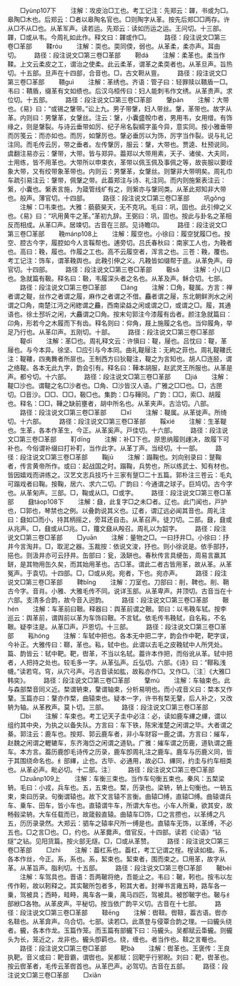 <!-- { "loadSidebar": true } -->
　　□yùnp107下
　　注解：攻皮治□工也。考工记注：先郑云：韗，书或为□。皋陶□木也。后郑云：□者以皋陶名官也。□则陶字从革。按先后郑□□两存。许从□不从□也。从革军声。读若运。先郑云：读如历运之运。王问切。十三部。韗，□或从韦。今周礼如此作。释文曰：韗或作□。
　　路径：段注说文□第三卷□革部
　　鞣róu
　　注解：耎也。耎同偄，弱也。从革柔，柔亦声。耳由切。
　　路径：段注说文□第三卷□革部
　　靼dá
　　注解：柔革也。柔当作鞣。上文云柔皮之工，谓治之使柔。此云柔革，谓革之柔耎者也。从革旦声。旨热切。十五部。旦声在十四部，合音也。□，古文靼从亶。
　　路径：段注说文□第三卷□革部
　　鞼ɡuì
　　注解：革绣也。齐语：管子曰：轻罪赎以鞼盾一□。韦曰：鞼盾，缀革有文如缋也。后汉乌桓传曰：妇人能刺韦作文绣。从革贵声。求位切。十五部。
　　路径：段注说文□第三卷□革部
　　鞶pán
　　注解：大带也。《易》曰：“或锡之鞶带。”讼上九。男子带鞶，妇人带丝。鞶，革带也。故字从革。内则曰：男鞶革，女鞶丝。注云：鞶，小囊盛帨巾者，男用韦，女用缯。有饰缘之，则是鞶裂。与诗云垂带如厉、纪子帛名裂繻字虽今异，意实同。按小雅垂带而厉笺云：而亦如也。而厉，如鞶厉也。鞶必垂厉以为饰，厉字当作裂。说与礼记注同。而毛传云厉，带之垂者。左传鞶厉，服云：鞶，大带也。贾逵、杜预说同。虞翻注易亦云：鞶带，大带。皆与郑异。葢郑以大带用素，天子、诸侯、大夫同，士用练，皆不用革也。大带所以申束衣，革带以佩玉佩及事佩之等，故丧服以要绖象大带，又有绞带象革带也。内则云：男鞶革，女鞶丝。则鞶非大带明矣。周礼巾车疏引易注云：鞶带，佩鞶之带。此葢郑注与诗、礼注同。而内则施縏表注云：縏，小囊也。縏表言施，为箴管线纩有之，则縏亦与鞶同类。从革此郑知非大带也。般声。薄官切。十四部。
　　路径：段注说文□第三卷□革部
　　巩ɡǒnɡ
　　注解：□韦束也。大雅：藐藐昊天，无不克巩。毛曰：巩，固也。此引伸之义也。《易》曰：“巩用黄牛之革。”革初九辞。王弼曰：巩，固也。按此与卦名之革相反而相成。从革□声。居竦切。古音在三部。见诗瞻卬。
　　路径：段注说文□第三卷□革部
　　鞔mánp108上
　　注解：履空也。小徐曰：履空犹履□也。按空、腔古今字，履腔如今人言鞵帮也。逋旁切。吕氏春秋曰：南家工人也，为鞔者也。高曰：鞔，履也。作履之工也。高不云履空者，浑言之也。三苍：鞔，覆也。考工记注：饰车，谓革鞔舆也。此鞔引伸之义。凡鞔皆如缀帮于底。从革免声。母官切。十四部。
　　路径：段注说文□第三卷□革部
　　靸sǎ
　　注解：小儿□也。急就篇有靸。释名曰：靸，韦履深头者之名也。从革及声。稣合切。七部。
　　路径：段注说文□第三卷□革部
　　□ánɡ
　　注解：□角，鞮属。方言：禅者谓之鞮，丝作之者谓之履，麻作之者谓之不借。麤者谓之屦，东北朝鲜洌水之闲谓之□角，南楚江沔之闲緫谓之麤，西南梁益之闲或谓之□，或谓之□。履，其通语也。徐土邳圻之闲，大麤谓之□角。按末句郭注今漆履有齿者。颜注急就篇曰：卬角，形若今之木履而下有齿。释名则曰：仰角，屐上施履之名也。当仰履角，举足乃行也。从革卬声。五刚切。十部。
　　路径：段注说文□第三卷□革部
　　鞮dī
　　注解：革□也。周礼释文云：许愼曰：鞮，屦也。吕忱曰：鞮，革屦也。与今本异。徐坚、□应引与今本同。曲礼鞮屦注：无絇之菲也。周礼鞮鞻氏注：鞮鞻，四夷舞者所屝也。王制西方曰狄鞮注，鞮之为言知也。胡人□连胫，谓之络鞮。各本无此九字，韵会引有。释名曰：鞾本胡服，赵武灵王所服也。从革是声。都兮切。十六部。
　　路径：段注说文□第三卷□革部
　　□jiá
　　注解：鞮□沙也。谓鞮之名□沙者也。□角、□沙皆汉人语。广雅之□□也。□，古匣切。□音沙。□□、□□，靸□也。集韵：□与鞾同。广韵：□□，索□、胡履也。释名：□□，鞾之缺前壅者，胡中所名也。从革夹声。古洽切。八部。
　　路径：段注说文□第三卷□革部
　　□xǐ
　　注解：鞮属。从革徙声。所绮切。十六部。
　　路径：段注说文□第三卷□革部
　　鞵xié
　　注解：生革鞮也。生革，各本作革生，今正。从革奚声。戸佳切。十六部。
　　路径：段注说文□第三卷□革部
　　靪dīnɡ
　　注解：补□下也。原思纳履则歱决，故履下可补也。今俗谓补缀曰打补靪，当作此字。从革丁声。当经切。十一部。
　　路径：段注说文□第三卷□革部
　　鞠jū
　　注解：蹋鞠也。刘向别录曰：蹵鞠者，传言黄帝所作。或曰：起战国之时。蹋鞠，兵势也，所以练武士、知有材也。皆因嬉戏而讲练之。汉艺文志兵技巧十三家有蹵□二十五篇。郭朴注三苍云：毛丸可蹋戏者曰鞠。按鞠，居六、求六二切。广韵曰：今通谓之球子。巨鸠切。古今字也。从革匊声。三部。□，鞠或从□。□或字。
　　路径：段注说文□第三卷□革部
　　鼗táop108下
　　注解：鼗，此复字□之未□者。辽也。此门闻也，戸护也，□郭也，琴禁也之例。以叠韵说其义也。辽者，谓辽远必闻其音也。周礼注曰：鼗如□而小，持其柄摇之，旁耳还自击。从革召声。徒刀切。二部。鼗，鼗或从兆声。□，鼗或从□兆。□，籒文鼗从殸召。周礼以为韶字。
　　路径：段注说文□第三卷□革部
　　□yuān
　　注解：量物之□。一曰抒井□。小徐曰：抒井今言淘井。□，取泥之器。玉裁按：依说文浚，抒也。则小徐说是。依手部抒，挹也。则汲井亦可云抒井。缶部曰：瓮，汲缾也。春秋传言具绠缶，周易言羸其缾，是其物用缶久矣，而其始用革也。古□革。谓此二者古皆用革，故从革。从革冤声。于袁切。十四部。□，□或从宛。宛者，下也。宛亦声。
　　路径：段注说文□第三卷□革部
　　鞞bǐnɡ
　　注解：刀室也。刀部曰：削，鞞也。削、鞘古今字。音肖。小雅、大雅毛传不同。说详玉部。从革卑声。井顶切。古音当在十六部。支清多合韵，故今音入迥韵。
　　路径：段注说文□第三卷□革部
　　鞎hén
　　注解：车革前曰鞎。释器曰：舆革前谓之鞎。郭曰：以韦鞔车轼。按李巡云：舆革前，谓舆前以革为车饰曰鞎。不言轼。依毛传韦鞔轼，自名鞃，不名鞎。疑李注是。从革□声。戸恩切。十三部。
　　路径：段注说文□第三卷□革部
　　鞃hónɡ
　　注解：车轼中把也。各本无中把二字，韵会作中靶，靶字误，今补正。大雅传曰：鞹，革也。鞃，轼中也。此谓以去毛之皮鞔轼中人所凭处。篇、韵皆云：轼中靶。靶，辔革，不当以名轼。葢许本作把，而俗讹从革。轼中把者，人把持之处也。较毛多一字。从革弘声。丘弘切。六部。《诗》曰：“鞹鞃浅幭。”读若穹。穹，从穴弓声。弓古音读如肱，故鞃亦作□。又作□。〖注〗《大雅□韩奕》。
　　路径：段注说文□第三卷□革部
　　鞪mù
　　注解：车轴束也。此与森部楘音同义近。楘谓辀束，鞪谓轴束，分析易明也。而小戎音义曰：楘本又作鞪。玉篇亦曰：鞪亦作楘，曲辕束也。疑本一字，许书有楘无鞪，后人补之，又改辀为轴。从革敄声。莫卜切。三部。
　　路径：段注说文□第三卷□革部
　　□bì
　　注解：车束也。考工记天子圭中必注：必，读如鹿车縪之縪，谓以组约其中央，为执之以备失队。方言曰：车下铁，陈宋淮楚之闲谓之毕。大者谓之綦。郭注云：鹿车也。按郑、郭云鹿车者，非小车财容一鹿之谓。方言曰：繀车，赵魏之闲谓之轣辘车，东齐海岱之闲谓之道轨。广雅：繀车谓之历鹿，道轨谓之鹿车。本方言。葢历鹿卽毛诗传之历录，鹿车卽周礼注之鹿车。鹿车与历鹿义同，皆于其围绕命名也。纟部縪，止也。古毕、必通用，故必□、縪同，约圭与约车相类也。从革必声。毗必切。十二部。注〗
　　路径：段注说文□第三卷□革部
　　□zuānp109上
　　注解：车衡三束也。当作车句衡五束也。秦风：五楘梁辀。毛曰：小戎，兵车也。五，五束也。楘，历录也。梁辀，辀上句衡也。一辀五束，束曰历录。句衡谓辕也。故下文言辕不言衡。曲辕□缚，直辕□缚。曲辕谓兵车、乗车、田车，皆小车也。直辕谓牛车，所谓大车也。小车人所乗，欲其安，故畅毂梁辀。大车任载而已，故箴毂直辕。曲辕车□饰，□之言攒也，以革缚之凡五，历历录录然。大郑云：驷车之辕率尺所一缚是也。直辕车无饰，以革缚，不必五也。□之言□也。□，约也。从革爨声。借官反。十四部。读若《论语》“钻燧”之钻。见阳货篇。按火部无燧。□，□或从革赞。
　　路径：段注说文□第三卷□革部
　　□zhì
　　注解：葢杠系也。葢杠，考工记谓之桯。桯读如楹。系，各本作丝，今正。系，系也。系，絜束也。絜束者，围而束之。□用革，故字从革。从革旨声。脂利切。十五部。
　　路径：段注说文□第三卷□革部
　　鞁bèi
　　注解：车驾具也。晋语：吾两鞁将绝，吾能止之。韦曰：鞁，靷也。按韦以左传作靷，故以靷释之。其实鞁所包者多，靷其大者。封禅书言雍五畤，路车各一乗，驾被具；西畤，畦畤，禺车各一乗，禺马四匹，驾被具。被卽鞁字也。鞁与纟部絥□各物。从革皮声。平秘切。按当依广韵平义切。古音在十七部。
　　路径：段注说文□第三卷□革部
　　鞥ēnɡ
　　注解：辔鞥。辔鞥，葢古语。辔亦名鞥也。从革弇声。乌合切。七部。读若□。此蒸登与侵覃合韵之理。一曰龓头绕者。龓，各本作龙。玉篇作笼。而玉篇有部龓下曰：马龓头。吴都赋云馽龓。则龓头为长，笼近之，龙非也。龓头卽羁也。绕，缠也。者当作也。鞥之言罨也。
　　路径：段注说文□第三卷□革部
　　靶bà
　　注解：辔革也。王褒传：王良执靶。音义或曰：靶音霸，谓辔也。吴都赋：回靶乎行邪睨。刘曰：靶，辔革也。按云辔革者，毛传云革辔首也。从革巴声。必驾切。古音在五部。
　　路径：段注说文□第三卷□革部
　　□xiǎn
